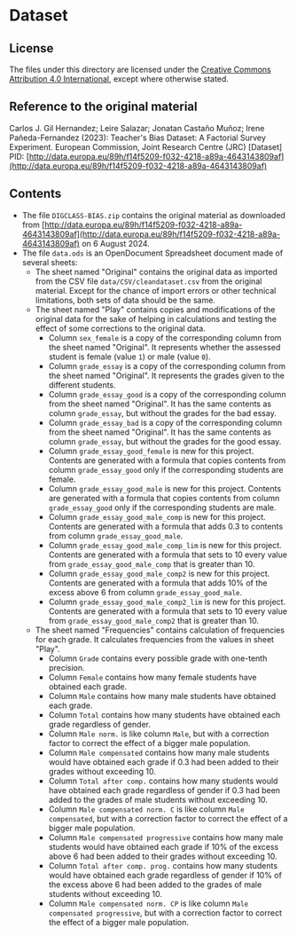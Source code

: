 # Dataset

## License

The files under this directory are licensed under the [Creative Commons Attribution 4.0 International](http://creativecommons.org/licenses/by/4.0/legalcode), except where otherwise stated.

## Reference to the original material

Carlos J. Gil Hernandez; Leire Salazar; Jonatan Castaño Muñoz; Irene Pañeda-Fernandez (2023): Teacher's Bias Dataset: A Factorial Survey Experiment. European Commission, Joint Research Centre (JRC) [Dataset] PID: [http://data.europa.eu/89h/f14f5209-f032-4218-a89a-4643143809af](http://data.europa.eu/89h/f14f5209-f032-4218-a89a-4643143809af)

## Contents

* The file `DIGCLASS-BIAS.zip` contains the original material as downloaded from [http://data.europa.eu/89h/f14f5209-f032-4218-a89a-4643143809af](http://data.europa.eu/89h/f14f5209-f032-4218-a89a-4643143809af) on 6 August 2024.
* The file `data.ods` is an OpenDocument Spreadsheet document made of several sheets:
    * The sheet named "Original" contains the original data as imported from the CSV file `data/CSV/cleandataset.csv` from the original material. Except for the chance of import errors or other technical limitations, both sets of data should be the same.
    * The sheet named "Play" contains copies and modifications of the original data for the sake of helping in calculations and testing the effect of some corrections to the original data.
        * Column `sex_female` is a copy of the corresponding column from the sheet named "Original". It represents whether the assessed student is female (value `1`) or male (value `0`).
        * Column `grade_essay` is a copy of the corresponding column from the sheet named "Original". It represents the grades given to the different students.
        * Column `grade_essay_good` is a copy of the corresponding column from the sheet named "Original". It has the same contents as column `grade_essay`, but without the grades for the bad essay.
        * Column `grade_essay_bad` is a copy of the corresponding column from the sheet named "Original". It has the same contents as column `grade_essay`, but without the grades for the good essay.
        * Column `grade_essay_good_female` is new for this project. Contents are generated with a formula that copies contents from column `grade_essay_good` only if the corresponding students are female.
        * Column `grade_essay_good_male` is new for this project. Contents are generated with a formula that copies contents from column `grade_essay_good` only if the corresponding students are male.
        * Column `grade_essay_good_male_comp` is new for this project. Contents are generated with a formula that adds 0.3 to contents from column `grade_essay_good_male`.
        * Column `grade_essay_good_male_comp_lim` is new for this project. Contents are generated with a formula that sets to 10 every value from `grade_essay_good_male_comp` that is greater than 10.
        * Column `grade_essay_good_male_comp2` is new for this project. Contents are generated with a formula that adds 10% of the excess above 6 from column `grade_essay_good_male`.
        * Column `grade_essay_good_male_comp2_lim` is new for this project. Contents are generated with a formula that sets to 10 every value from `grade_essay_good_male_comp2` that is greater than 10.
    * The sheet named "Frequencies" contains calculation of frequencies for each grade. It calculates frequencies from the values in sheet "Play".
        * Column `Grade` contains every possible grade with one-tenth precision.
        * Column `Female` contains how many female students have obtained each grade.
        * Column `Male` contains how many male students have obtained each grade.
        * Column `Total` contains how many students have obtained each grade regardless of gender.
        * Column `Male norm.` is like column `Male`, but with a correction factor to correct the effect of a bigger male population.
        * Column `Male compensated` contains how many male students would have obtained each grade if 0.3 had been added to their grades without exceeding 10.
        * Column `Total after comp.` contains how many students would have obtained each grade regardless of gender if 0.3 had been added to the grades of male students without exceeding 10.
        * Column `Male compensated norm. C` is like column `Male compensated`, but with a correction factor to correct the effect of a bigger male population.
        * Column `Male compensated progressive` contains how many male students would have obtained each grade if 10% of the excess above 6 had been added to their grades without exceeding 10.
        * Column `Total after comp. prog.` contains how many students would have obtained each grade regardless of gender if 10% of the excess above 6 had been added to the grades of male students without exceeding 10.
        * Column `Male compensated norm. CP` is like column `Male compensated progressive`, but with a correction factor to correct the effect of a bigger male population.

